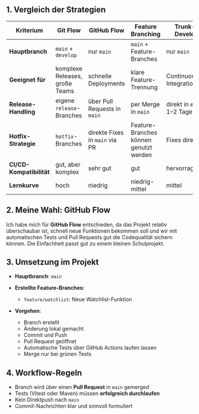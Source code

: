## 1. Vergleich der Strategien

|Kriterium|Git Flow|GitHub Flow|Feature Branching|Trunk-based Development|
|---|---|---|---|---|
|**Hauptbranch**|`main` + `develop`|nur `main`|`main` + Feature-Branches|nur `main`|
|**Geeignet für**|komplexe Releases, große Teams|schnelle Deployments|klare Feature-Trennung|Continuous Integration/Delivery|
|**Release-Handling**|eigene `release`-Branches|über Pull Requests in `main`|per Merge in `main`|direkt in `main`, max. 1–2 Tage Branches|
|**Hotfix-Strategie**|`hotfix`-Branches|direkte Fixes in `main` via PR|Feature-Branches können genutzt werden|Fixes direkt im `main`|
|**CI/CD-Kompatibilität**|gut, aber komplex|sehr gut|gut|hervorragend|
|**Lernkurve**|hoch|niedrig|niedrig-mittel|mittel|

## 2. Meine Wahl: GitHub Flow

Ich habe mich für **GitHub Flow** entschieden, da das Projekt relativ überschaubar ist, schnell neue Funktionen bekommen soll und wir mit automatischen Tests und Pull Requests gut die Codequalität sichern können. Die Einfachheit passt gut zu einem kleinen Schulprojekt.

## 3. Umsetzung im Projekt

- **Hauptbranch**: `main`
    
- **Erstellte Feature-Branches:**
    - `feature/watchlist`: Neue Watchlist-Funktion

- **Vorgehen**:
    - Branch erstellt
    - Änderung lokal gemacht
    - Commit und Push
    - Pull Request geöffnet
    - Automatische Tests über GitHub Actions laufen lassen
    - Merge nur bei grünen Tests

## 4. Workflow-Regeln

- Branch wird über einen **Pull Request** in `main` gemerged
- Tests (Vitest oder Maven) müssen **erfolgreich durchlaufen**
- Kein Direktpush nach `main`
- Commit-Nachrichten klar und sinnvoll formuliert